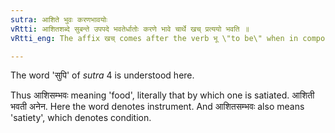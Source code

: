 ```yaml
---
sutra: आशिते भुवः करणभावयोः
vRtti: आशितशब्दे सुबन्ते उपपदे भवतेर्धातोः करणे भावे चार्थे खच् प्रत्ययो भवति ॥
vRtti_eng: The affix खच् comes after the verb भू \"to be\" when in composition with the case-inflected word आशित \"satisfied by eating\" and the sense is that of instrument or condition.

---
```

The word 'सुपि' of _sutra_ 4 is understood here.

Thus आशिसम्भवः meaning 'food', literally that by which one is satiated. आशिती भवती अनेन. Here the word denotes instrument. And आशितसम्भवः also means 'satiety', which denotes condition.